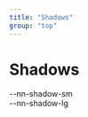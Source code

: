 ```yaml
---
title: "Shadows"
group: "top"
---
```


# Shadows

<div class="shadow-examples">
  <div class="shadow-examples__shadow" style="box-shadow: var(--nn-shadow-sm)">
    --nn-shadow-sm
  </div>
  <div class="shadow-examples__shadow" style="box-shadow: var(--nn-shadow-lg)">
    --nn-shadow-lg
  </div>
</div>
